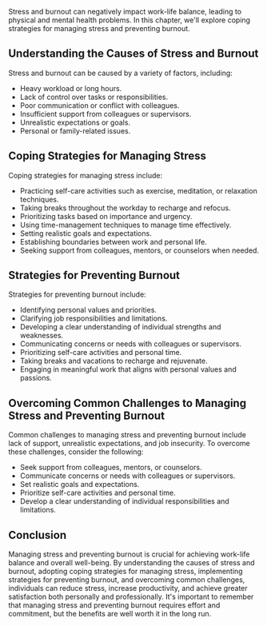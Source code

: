 
Stress and burnout can negatively impact work-life balance, leading to physical and mental health problems. In this chapter, we'll explore coping strategies for managing stress and preventing burnout.

Understanding the Causes of Stress and Burnout
----------------------------------------------

Stress and burnout can be caused by a variety of factors, including:

* Heavy workload or long hours.
* Lack of control over tasks or responsibilities.
* Poor communication or conflict with colleagues.
* Insufficient support from colleagues or supervisors.
* Unrealistic expectations or goals.
* Personal or family-related issues.

Coping Strategies for Managing Stress
-------------------------------------

Coping strategies for managing stress include:

* Practicing self-care activities such as exercise, meditation, or relaxation techniques.
* Taking breaks throughout the workday to recharge and refocus.
* Prioritizing tasks based on importance and urgency.
* Using time-management techniques to manage time effectively.
* Setting realistic goals and expectations.
* Establishing boundaries between work and personal life.
* Seeking support from colleagues, mentors, or counselors when needed.

Strategies for Preventing Burnout
---------------------------------

Strategies for preventing burnout include:

* Identifying personal values and priorities.
* Clarifying job responsibilities and limitations.
* Developing a clear understanding of individual strengths and weaknesses.
* Communicating concerns or needs with colleagues or supervisors.
* Prioritizing self-care activities and personal time.
* Taking breaks and vacations to recharge and rejuvenate.
* Engaging in meaningful work that aligns with personal values and passions.

Overcoming Common Challenges to Managing Stress and Preventing Burnout
----------------------------------------------------------------------

Common challenges to managing stress and preventing burnout include lack of support, unrealistic expectations, and job insecurity. To overcome these challenges, consider the following:

* Seek support from colleagues, mentors, or counselors.
* Communicate concerns or needs with colleagues or supervisors.
* Set realistic goals and expectations.
* Prioritize self-care activities and personal time.
* Develop a clear understanding of individual responsibilities and limitations.

Conclusion
----------

Managing stress and preventing burnout is crucial for achieving work-life balance and overall well-being. By understanding the causes of stress and burnout, adopting coping strategies for managing stress, implementing strategies for preventing burnout, and overcoming common challenges, individuals can reduce stress, increase productivity, and achieve greater satisfaction both personally and professionally. It's important to remember that managing stress and preventing burnout requires effort and commitment, but the benefits are well worth it in the long run.
